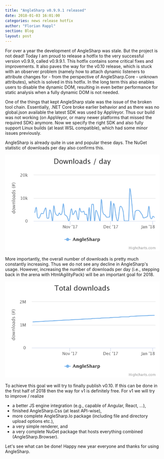 ```yaml
---
title: "AngleSharp v0.9.9.1 released"
date: 2018-01-03 16:01:00
categories: news release hotfix
author: "Florian Rappl"
section: Blog
layout: post
---
```

For over a year the development of AngleSharp was stale. But the project is not dead! Today I am proud to release a hotfix to the very successful version v0.9.9, called v0.9.9.1. This hotfix contains some critical fixes and improvements. It also paves the way for the v0.10 release, which is stuck with an observer problem (namely how to attach dynamic listeners to attribute changes for - from the perspective of AngleSharp.Core - unknown attributes), which is solved in this hotfix. In the long term this also enables users to disable the dynamic DOM, resulting in even better performance for static analysis when a fully dynamic DOM is not needed.

One of the things that kept AngleSharp stale was the issue of the broken tool chain. Essentially, .NET Core broke earlier behavior and as there was no global.json available the latest SDK was used by AppVeyor. Thus our build was not working (on AppVeyor, or many newer platforms that missed the required SDK) anymore. Now we specify the right SDK and also fully support Linux builds (at least WSL compatible), which had some minor issues previously.

AngleSharp is already quite in use and popular these days. The NuGet statistic of downloads per day also confirms this.

![AngleSharp downloads per day](/images/nuget_stat_day.png)

More importantly, the overall number of downloads is pretty much constantly increasing. Thus we do not see any decline in AngleSharp's usage. However, increasing the number of downloads per day (i.e., stepping back in the arena with HtmlAgilityPack) will be an important goal for 2018.

![AngleSharp downloads in total](/images/nuget_stat_total.png)

To achieve this goal we will try to finally publish v0.10. If this can be done in the first half of 2018 then the way for v1 is definitely free. For v1 we will try to improve / realize

- a better JS engine integration (e.g., capable of Angular, React, ...),
- finished AngleSharp.Css (at least API-wise),
- more complete AngleSharp.Io package (including file and directory upload options etc.),
- a very simple renderer, and
- a very complete NuGet package that hosts everything combined (AngleSharp.Browser).

Let's see what can be done! Happy new year everyone and thanks for using AngleSharp.